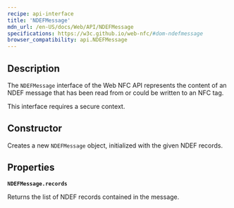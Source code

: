 ```yaml
---
recipe: api-interface
title: 'NDEFMessage'
mdn_url: /en-US/docs/Web/API/NDEFMessage
specifications: https://w3c.github.io/web-nfc/#dom-ndefmessage
browser_compatibility: api.NDEFMessage
---
```


## Description

The `NDEFMessage` interface of the Web NFC API represents the content of an NDEF
message that has been read from or could be written to an NFC tag.

This interface requires a secure context.

## Constructor

Creates a new `NDEFMessage` object, initialized with the given NDEF records.

## Properties

**`NDEFMessage.records`**

Returns the list of NDEF records contained in the message.
